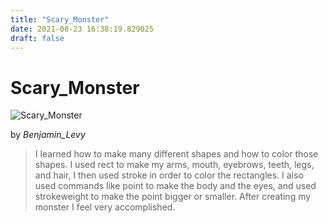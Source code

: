```yaml
---
title: "Scary_Monster"
date: 2021-08-23 16:38:19.829025
draft: false
---
```


# Scary_Monster

![Scary_Monster](../images/6ebafe40-045a-11ec-ab3e-1e00f30e0089.png)

by *Benjamin_Levy*



> I learned how to make many different shapes and how to color those shapes. I used rect to make my arms, mouth, eyebrows, teeth, legs, and hair, I then used stroke in order to color the rectangles. I also used commands like point to make the body and the eyes, and used strokeweight to make the point bigger or smaller. After creating my monster I feel very accomplished.